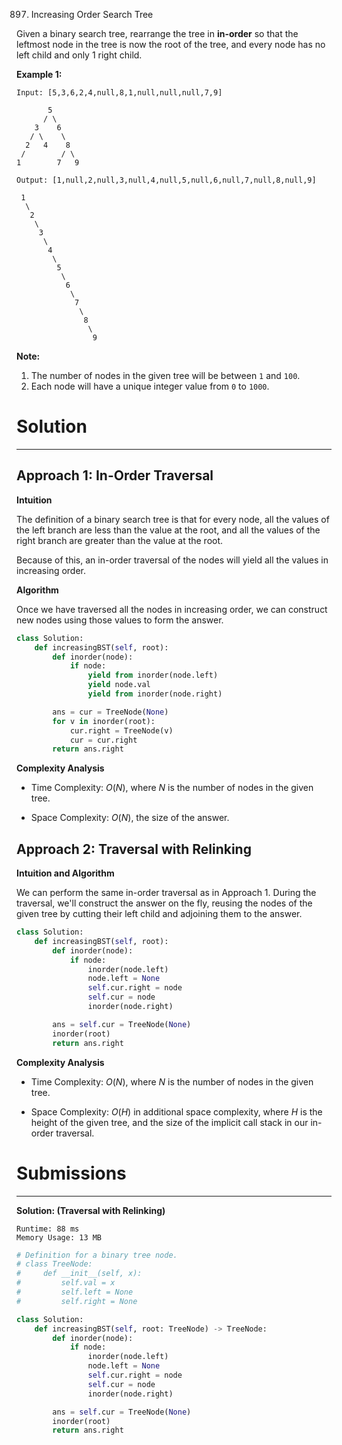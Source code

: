 897. Increasing Order Search Tree

Given a binary search tree, rearrange the tree in **in-order** so that the leftmost node in the tree is now the root of the tree, and every node has no left child and only 1 right child.

**Example 1:**
```
Input: [5,3,6,2,4,null,8,1,null,null,null,7,9]

       5
      / \
    3    6
   / \    \
  2   4    8
 /        / \ 
1        7   9

Output: [1,null,2,null,3,null,4,null,5,null,6,null,7,null,8,null,9]

 1
  \
   2
    \
     3
      \
       4
        \
         5
          \
           6
            \
             7
              \
               8
                \
                 9  
```

**Note:**

1. The number of nodes in the given tree will be between `1` and `100`.
1. Each node will have a unique integer value from `0` to `1000`.

# Solution
---
## Approach 1: In-Order Traversal
**Intuition**

The definition of a binary search tree is that for every node, all the values of the left branch are less than the value at the root, and all the values of the right branch are greater than the value at the root.

Because of this, an in-order traversal of the nodes will yield all the values in increasing order.

**Algorithm**

Once we have traversed all the nodes in increasing order, we can construct new nodes using those values to form the answer.

```python
class Solution:
    def increasingBST(self, root):
        def inorder(node):
            if node:
                yield from inorder(node.left)
                yield node.val
                yield from inorder(node.right)

        ans = cur = TreeNode(None)
        for v in inorder(root):
            cur.right = TreeNode(v)
            cur = cur.right
        return ans.right
```

**Complexity Analysis**

* Time Complexity: $O(N)$, where $N$ is the number of nodes in the given tree.

* Space Complexity: $O(N)$, the size of the answer.

## Approach 2: Traversal with Relinking
**Intuition and Algorithm**

We can perform the same in-order traversal as in Approach 1. During the traversal, we'll construct the answer on the fly, reusing the nodes of the given tree by cutting their left child and adjoining them to the answer.

```python
class Solution:
    def increasingBST(self, root):
        def inorder(node):
            if node:
                inorder(node.left)
                node.left = None
                self.cur.right = node
                self.cur = node
                inorder(node.right)

        ans = self.cur = TreeNode(None)
        inorder(root)
        return ans.right
```

**Complexity Analysis**

* Time Complexity: $O(N)$, where $N$ is the number of nodes in the given tree.

* Space Complexity: $O(H)$ in additional space complexity, where $H$ is the height of the given tree, and the size of the implicit call stack in our in-order traversal.

# Submissions
---
**Solution: (Traversal with Relinking)**
```
Runtime: 88 ms
Memory Usage: 13 MB
```
```python
# Definition for a binary tree node.
# class TreeNode:
#     def __init__(self, x):
#         self.val = x
#         self.left = None
#         self.right = None

class Solution:
    def increasingBST(self, root: TreeNode) -> TreeNode:
        def inorder(node):
            if node:
                inorder(node.left)
                node.left = None
                self.cur.right = node
                self.cur = node
                inorder(node.right)

        ans = self.cur = TreeNode(None)
        inorder(root)
        return ans.right
```